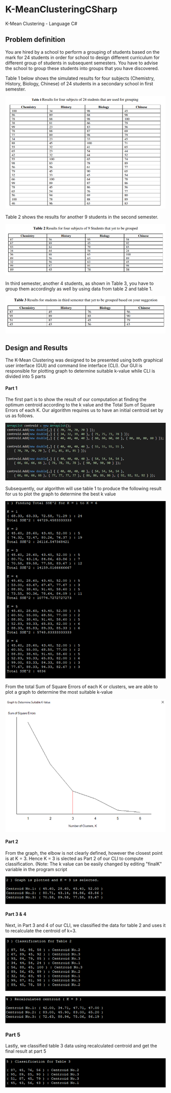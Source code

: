 # K-MeanClusteringCSharp

K-Mean Clustering - Language C#

## Problem definition
You are hired by a school to perform a grouping of students based on the mark for 24 students in order for school to design different curriculum for different group of students in subsequent semesters. You have to advise the school to group these students into
groups that you have discovered.

Table 1 below shows the simulated results for four subjects (Chemistry, History, Biology, Chinese) of 24 students in a secondary school in first semester. 

![table 1](https://github.com/JoeSiew/K-MeanClusteringCSharp/blob/master/images/table1.png)

Table 2 shows the results for another 9 students in the second semester.

![table 2](https://github.com/JoeSiew/K-MeanClusteringCSharp/blob/master/images/table2.png)

In third semester, another 4 students, as shown in Table 3, you have to group them accordingly as well by using data from table 2 and table 1.

![table 3](https://github.com/JoeSiew/K-MeanClusteringCSharp/blob/master/images/table3.png)

## Design and Results
The K-Mean Clustering was designed to be presented using both graphical user interface (GUI) and command line interface (CLI). Our GUI is responsible for plotting graph to determine suitable k-value while CLI is divided into 5 parts

#### Part 1
The first part is to show the result of our computation at finding the optimum centroid according to the k value and the Total Sum of Square Errors of each K. Our algorithm requires us to have an initial centroid set by us as follows. 

![centroid](https://github.com/JoeSiew/K-MeanClusteringCSharp/blob/master/images/centroid.png)

Subsequently, our algorithm will use table 1 to produce the following result for us to plot the graph to determine the best k value

![result 1](https://github.com/JoeSiew/K-MeanClusteringCSharp/blob/master/images/result1.png)

From the total Sum of Square Errors of each K or clusters, we are able to plot a graph to determine the most suitable k-value

![graph](https://github.com/JoeSiew/K-MeanClusteringCSharp/blob/master/images/graph.png)

#### Part 2
From the graph, the elbow is not clearly defined, however the closest point is at K = 3. Hence K = 3 is slected as Part 2 of our CLI to compute classification.
(Note: The k value can be easily changed by editing "finalK" variable in the program script

![result 2](https://github.com/JoeSiew/K-MeanClusteringCSharp/blob/master/images/result2.png)

#### Part 3 & 4
Next, in Part 3 and 4 of our CLI, we classified the data for table 2 and uses it to recalculate the centroid of k=3.

![result 3](https://github.com/JoeSiew/K-MeanClusteringCSharp/blob/master/images/result3.png)

![result 4](https://github.com/JoeSiew/K-MeanClusteringCSharp/blob/master/images/result4.png)

### Part 5
Lastly, we classified table 3 data using recalculated centroid and get the final result at part 5

![result 5](https://github.com/JoeSiew/K-MeanClusteringCSharp/blob/master/images/result5.png)
